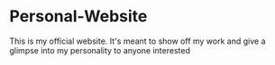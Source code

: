# Personal-Website

This is my official website. It's meant to show off my work and give a glimpse into my personality to anyone interested
